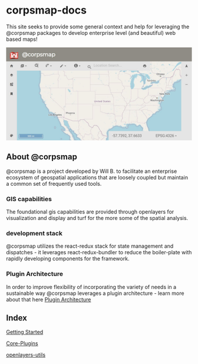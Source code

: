 # corpsmap-docs
This site seeks to provide some general context and help for leveraging the @corpsmap packages to develop enterprise level (and beautiful) web based maps!

![](template_2.jpg "A basic @corpsmap map")

## About @corpsmap
@corpsmap is a project developed by Will B. to facilitate an enterprise ecosystem of geospatial applications that are loosely coupled but maintain a common set of frequently used tools. 
### GIS capabilities
The foundational gis capabilities are provided through openlayers for visualization and display and turf for the more some of the spatial analysis.

### development stack
@corpsmap utilizes the react-redux stack for state management and dispatches - it leverages react-redux-bundler to reduce the boiler-plate with rapidly developing components for the framework.

### Plugin Architecture
In order to improve flexibility of incorporating the variety of needs in a sustainable way @corpsmap leverages a plugin architecture - learn more about that here [Plugin Architecture](assets/pluginArchitecture.html "Learn about creating a plugin!")

## Index


[Getting Started](assets/gettingStarted.html "Let's get started!")

[Core-Plugins](assets/plugins.html "It is like an extension cord at Clark Griswold's house")

[openlayers-utils](assets/openlayers-utils/layer-utilities.html "Get the most utility out of your layers")



